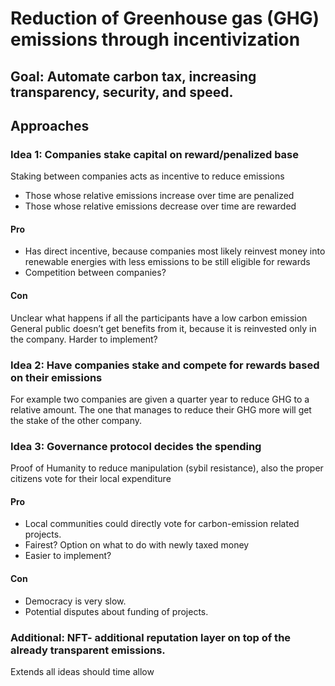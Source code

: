 # Reduction of Greenhouse gas (GHG) emissions through incentivization

## Goal: Automate carbon tax, increasing transparency, security, and speed.

## Approaches

### Idea 1: Companies stake capital on reward/penalized base

Staking between companies acts as incentive to reduce emissions
- Those whose relative emissions increase over time are penalized
- Those whose relative emissions decrease over time are rewarded

#### Pro
- Has direct incentive, because companies most likely reinvest money into renewable energies with less emissions to be still eligible for rewards
- Competition between companies?

#### Con
Unclear what happens if all the participants have a low carbon emission
General public doesn’t get benefits from it, because it is reinvested only in the company.
Harder to implement?

### Idea 2: Have companies stake and compete for rewards based on their emissions

For example two companies are given a quarter year to reduce GHG to a relative amount. The one that manages to reduce their GHG more will get the stake of the other company.


### Idea 3: Governance protocol decides the spending

Proof of Humanity to reduce manipulation (sybil resistance), also the proper citizens vote for their local expenditure

#### Pro
- Local communities could directly vote for carbon-emission related projects. 
- Fairest?  Option on what to do with newly taxed money
- Easier to implement?
#### Con
- Democracy is very slow.
- Potential disputes about funding of projects.

### Additional: NFT- additional reputation layer on top of the already transparent emissions.

Extends all ideas should time allow
